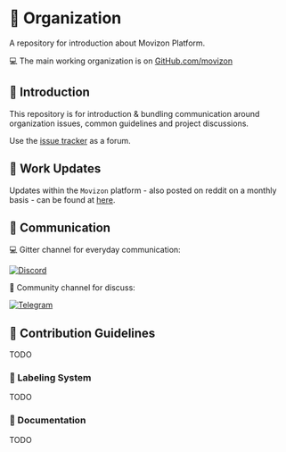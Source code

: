 # 🌈 Organization

A repository for introduction about Movizon Platform.

💻 The main working organization is on [GitHub.com/movizon][movizon-github]

## 🙋‍ Introduction

This repository is for introduction & bundling communication around organization issues, common guidelines and project discussions.

Use the [issue tracker][issue-link] as a forum.
 
## 🌈 Work Updates

Updates within the ``Movizon`` platform - also posted on reddit on a monthly basis - can be found at [here][reddit-link].

## 👋 Communication

💻 Gitter channel for everyday communication:

[![Discord][discord-badge]][discord-link]

🍿 Community channel for discuss:

[![Telegram][telegram-badge]][telegram-link]

## 👋 Contribution Guidelines

TODO

### 👋 Labeling System

TODO

### 👋 Documentation

TODO

[movizon-github]: https://github.com/movizon
[issue-link]: https://github.com/movizon-platform/organization/issues
[reddit-link]: https://www.reddit.com/r/movizon/
[telegram-badge]: https://img.shields.io/static/v1?logo=telegram&label=Telegram&message=Join&color=blue
[telegram-link]: https://t.me/movizonplatformglobal
[discord-badge]: https://img.shields.io/static/v1?logo=discord&label=Discord&message=Join&color=blue
[discord-link]: https://discord.gg/bPMyFPXvmg
